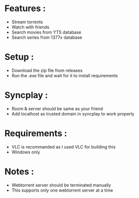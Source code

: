 # Features :
- Stream torrents
- Watch with friends
- Search movies from YTS database
- Search series from 1377x database

# Setup :
- Download the zip file from releases
- Run the .exe file and wait for it to install requirements

# Syncplay : 
- Room & server should be same as your friend
- Add localhost as trusted domain in syncplay to work properly

# Requirements :
- VLC is recommanded as I used VLC for building this
- Windows only

# Notes :
- Webtorrent server should be terminated manually
- This supports only one webtorrent server at a time
